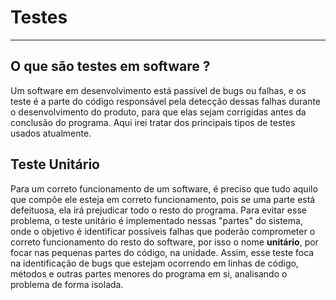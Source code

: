 # Testes
----
## O que são testes em software ?
Um software em desenvolvimento está passível de bugs ou falhas, e os teste é a parte do código responsável pela detecção dessas falhas durante o desenvolvimento do produto, para que elas sejam corrigidas antes da conclusão do programa. Aqui irei tratar dos principais tipos de testes usados atualmente.
## Teste Unitário
Para um correto funcionamento de um software, é preciso que tudo aquilo que compõe ele esteja em correto funcionamento, pois se uma parte está defeituosa, ela irá prejudicar todo o resto do programa. Para evitar esse problema, o teste unitário é implementado nessas "partes" do sistema, onde o objetivo é identificar possíveis falhas que poderão comprometer o correto funcionamento do resto do software, por isso o nome **unitário**, por focar nas pequenas partes do código, na unidade. Assim, esse teste foca na identificação de bugs que estejam ocorrendo em linhas de código, métodos e outras partes menores do programa em si, analisando o problema de forma isolada.
